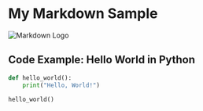 # My Markdown Sample

![Markdown Logo](https://upload.wikimedia.org/wikipedia/commons/4/48/Markdown-mark.svg)

## Code Example: Hello World in Python

```python
def hello_world():
    print("Hello, World!")

hello_world()
```

